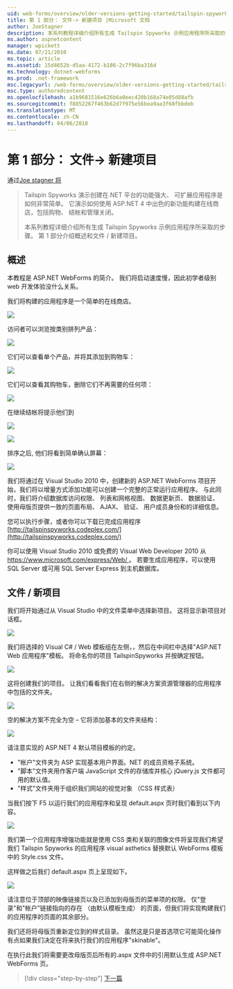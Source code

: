 ```yaml
---
uid: web-forms/overview/older-versions-getting-started/tailspin-spyworks/tailspin-spyworks-part-1
title: 第 1 部分： 文件-> 新建项目 |Microsoft 文档
author: JoeStagner
description: 本系列教程详细介绍所有生成 Tailspin Spyworks 示例应用程序所采取的步骤。 第 1 部分介绍概述和文件 / 新建项目。
ms.author: aspnetcontent
manager: wpickett
ms.date: 07/21/2010
ms.topic: article
ms.assetid: 15d4652b-d5aa-4172-b186-2c7f96ba316d
ms.technology: dotnet-webforms
ms.prod: .net-framework
msc.legacyurl: /web-forms/overview/older-versions-getting-started/tailspin-spyworks/tailspin-spyworks-part-1
msc.type: authoredcontent
ms.openlocfilehash: a1b9681516e626b6a0eec420b168a74e05d88afb
ms.sourcegitcommit: f8852267f463b62d7f975e56bea9aa3f68fbbdeb
ms.translationtype: MT
ms.contentlocale: zh-CN
ms.lasthandoff: 04/06/2018
---
```

<a name="part-1-file--new-project"></a>第 1 部分： 文件-> 新建项目
====================
通过[Joe stagner 将](https://github.com/JoeStagner)

> Tailspin Spyworks 演示创建在.NET 平台的功能强大、 可扩展应用程序是如何非常简单。 它演示如何使用 ASP.NET 4 中出色的新功能构建在线商店，包括购物、 结帐和管理关闭。
> 
> 本系列教程详细介绍所有生成 Tailspin Spyworks 示例应用程序所采取的步骤。 第 1 部分介绍概述和文件 / 新建项目。


## <a id="_Toc260221666"></a>  概述

本教程是 ASP.NET WebForms 的简介。 我们将启动速度慢，因此初学者级别 web 开发体验没什么关系。

我们将构建的应用程序是一个简单的在线商店。

![](tailspin-spyworks-part-1/_static/image1.jpg)


访问者可以浏览按类别排列产品：

![](tailspin-spyworks-part-1/_static/image2.jpg)

它们可以查看单个产品，并将其添加到购物车：

![](tailspin-spyworks-part-1/_static/image3.jpg)

它们可以查看其购物车，删除它们不再需要的任何项：

![](tailspin-spyworks-part-1/_static/image4.jpg)

在继续结帐将提示他们到

![](tailspin-spyworks-part-1/_static/image5.jpg)

![](tailspin-spyworks-part-1/_static/image6.jpg)

排序之后, 他们将看到简单确认屏幕：

![](tailspin-spyworks-part-1/_static/image7.jpg)


我们将通过在 Visual Studio 2010 中，创建新的 ASP.NET WebForms 项目开始，我们将以增量方式添加功能可以创建一个完整的正常运行应用程序。 与此同时，我们将介绍数据库访问权限、 列表和网格视图、 数据更新页、 数据验证、 使用母版页提供一致的页面布局、 AJAX、 验证、 用户成员身份和的详细信息。

您可以执行步骤，或者你可以下载已完成应用程序 [http://tailspinspyworks.codeplex.com/](http://tailspinspyworks.codeplex.com/)

你可以使用 Visual Studio 2010 或免费的 Visual Web Developer 2010 从[ https://www.microsoft.com/express/Web/ ](https://www.microsoft.com/express/Web/)。 若要生成应用程序，可以使用 SQL Server 或可用 SQL Server Express 到主机数据库。

## <a id="_Toc260221667"></a>  文件 / 新项目

我们将开始通过从 Visual Studio 中的文件菜单中选择新项目。 这将显示新项目对话框。

![](tailspin-spyworks-part-1/_static/image8.jpg)

我们将选择的 Visual C# / Web 模板组在左侧，，然后在中间栏中选择"ASP.NET Web 应用程序"模板。 将命名你的项目 TailspinSpyworks 并按确定按钮。

![](tailspin-spyworks-part-1/_static/image9.jpg)

这将创建我们的项目。 让我们看看我们在右侧的解决方案资源管理器的应用程序中包括的文件夹。

![](tailspin-spyworks-part-1/_static/image10.jpg)

空的解决方案不完全为空 – 它将添加基本的文件夹结构：

![](tailspin-spyworks-part-1/_static/image1.png)

请注意实现的 ASP.NET 4 默认项目模板的约定。

- "帐户"文件夹为 ASP 实现基本用户界面。NET 的成员资格子系统。
- "脚本"文件夹用作客户端 JavaScript 文件的存储库并核心 jQuery.js 文件都可用的默认值。
- "样式"文件夹用于组织我们网站的视觉对象 （CSS 样式表）

当我们按下 F5 以运行我们的应用程序和呈现 default.aspx 页时我们看到以下内容。

![](tailspin-spyworks-part-1/_static/image11.jpg)

我们第一个应用程序增强功能就是使用 CSS 类和关联的图像文件将呈现我们希望我们 Tailspin Spyworks 的应用程序 visual asthetics 替换默认 WebForms 模板中的 Style.css 文件。

这样做之后我们 default.aspx 页上呈现如下。

![](tailspin-spyworks-part-1/_static/image12.jpg)

请注意位于顶部的映像链接页以及已添加到母版页的菜单项的权限。 仅"登录"和"帐户"链接指向的存在 （由默认模板生成） 的页面，但我们将实现构建我们的应用程序的页面的其余部分。

我们还将将母版页重新定位到的样式目录。 虽然这是只是首选项它可能简化操作有点如果我们决定在将来执行我们的应用程序"skinable"。

在执行此我们将需要更改母版页后所有的.aspx 文件中的引用默认生成 ASP.NET WebForms 页。

> [!div class="step-by-step"]
> [下一篇](tailspin-spyworks-part-2.md)
